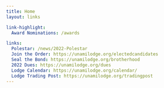 ```yaml
---
title: Home
layout: links

link-highlight:
  Award Nominations: /awards

links:
  Polestar: /news/2022-Polestar
  Join the Order: https://unamilodge.org/electedcandidates
  Seal the Bond: https://unamilodge.org/brotherhood
  2022 Dues: https://unamilodge.org/dues
  Lodge Calendar: https://unamilodge.org/calendar/
  Lodge Trading Post: https://unamilodge.org/tradingpost
---
```

